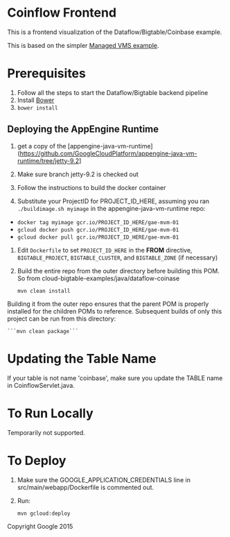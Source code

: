 # Coinflow Frontend

This is a frontend visualization of the Dataflow/Bigtable/Coinbase example.

This is based on the simpler [Managed VMS example](https://github.com/GoogleCloudPlatform/cloud-bigtable-examples/tree/master/java/managed-vm-gae).

# Prerequisites

1. Follow all the steps to start the Dataflow/Bigtable backend pipeline
1. Install [Bower](http://bower.io/)
1. `bower install`

## Deploying the AppEngine Runtime
1. get a copy of the [appengine-java-vm-runtime](https://github.com/GoogleCloudPlatform/appengine-java-vm-runtime/tree/jetty-9.2]

1. Make sure branch jetty-9.2 is checked out

1. Follow the instructions to build the docker container

1. Substitute your ProjectID for PROJECT_ID_HERE, assuming you ran `./buildimage.sh myimage` in
the appengine-java-vm-runtime repo:

  * `docker tag myimage gcr.io/PROJECT_ID_HERE/gae-mvm-01`
  * `gcloud docker push gcr.io/PROJECT_ID_HERE/gae-mvm-01`
  * `gcloud docker pull gcr.io/PROJECT_ID_HERE/gae-mvm-01`
<!-- The gcloud docker pull may not be required, but it made life easier -->

1. Edit `Dockerfile` to set `PROJECT_ID_HERE` in the **FROM** directive, `BIGTABLE_PROJECT`, `BIGTABLE_CLUSTER`, and `BIGTABLE_ZONE` (if necessary)

1. Build the entire repo from the outer directory before building this POM. So from cloud-bigtable-examples/java/dataflow-coinase

   ```mvn clean install```

Building it from the outer repo ensures that the parent POM is properly installed for the children POMs to reference.
Subsequent builds of only this project can be run from this directory:

    ```mvn clean package```

# Updating the Table Name

If your table is not name 'coinbase', make sure you update the TABLE name in CoinflowServlet.java.

# To Run Locally

Temporarily not supported.

# To Deploy

1. Make sure the GOOGLE_APPLICATION_CREDENTIALS line in src/main/webapp/Dockerfile is commented out.
1. Run:

    `mvn gcloud:deploy`

Copyright Google 2015
